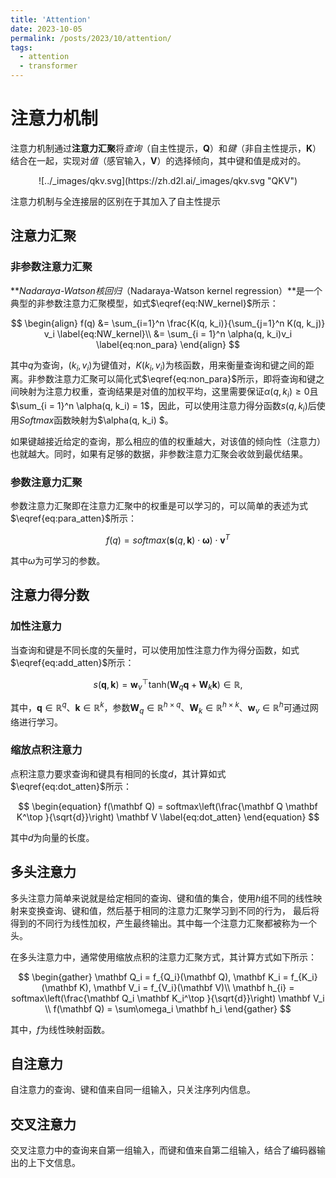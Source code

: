 ```yaml
---
title: 'Attention'
date: 2023-10-05
permalink: /posts/2023/10/attention/
tags:
  - attention
  - transformer
---
```


# 注意力机制

注意力机制通过**注意力汇聚**将*查询*（自主性提示，**Q**）和*键*（非自主性提示，**K**）结合在一起，实现对*值*（感官输入，**V**）的选择倾向，其中键和值是成对的。

<center> ![../_images/qkv.svg](https://zh.d2l.ai/_images/qkv.svg "QKV") </center>


注意力机制与全连接层的区别在于其加入了自主性提示

## 注意力汇聚

### 非参数注意力汇聚

***Nadaraya-Watson核回归*（Nadaraya-Watson kernel regression）**是一个典型的非参数注意力汇聚模型，如式$\eqref{eq:NW_kernel}$所示：

$$
\begin{align}
	f(q) &= \sum_{i=1}^n \frac{K(q, k_i)}{\sum_{j=1}^n K(q, k_j)} v_i \label{eq:NW_kernel}\\
	&= \sum_{i = 1}^n \alpha(q, k_i)v_i \label{eq:non_para}
\end{align}
$$

其中$q$为查询，$(k_i, v_i)$为键值对，$K(k_i, v_i)$为核函数，用来衡量查询和键之间的距离。非参数注意力汇聚可以简化式$\eqref{eq:non_para}$所示，即将查询和键之间映射为注意力权重，查询结果是对值的加权平均，这里需要保证$\alpha(q, k_i) \ge 0$且$\sum_{i = 1}^n \alpha(q, k_i) = 1$，因此，可以使用注意力得分函数$s(q, k_i)$后使用$Softmax$函数映射为$\alpha(q, k_i) $。

如果键越接近给定的查询，那么相应的值的权重越大，对该值的倾向性（注意力）也就越大。同时，如果有足够的数据，非参数注意力汇聚会收敛到最优结果。

### 参数注意力汇聚

参数注意力汇聚即在注意力汇聚中的权重是可以学习的，可以简单的表述为式$\eqref{eq:para_atten}$所示：

$$
f(q) = softmax\left(\boldsymbol{s}(q, \boldsymbol{k})\cdot\boldsymbol{\omega}\right)\cdot\boldsymbol{v}^{T}
\label{eq:para_atten}
$$

其中$\omega$为可学习的参数。

## 注意力得分数

### 加性注意力

当查询和键是不同长度的矢量时，可以使用加性注意力作为得分函数，如式$\eqref{eq:add_atten}$所示：

$$
\begin{equation}
s(\mathbf q, \mathbf k) = \mathbf w_v^\top \text{tanh}(\mathbf W_q\mathbf q + \mathbf W_k \mathbf k) \in \mathbb{R},
\label{eq:add_atten}
\end{equation}
$$

其中，$\mathbf{q} \in \mathbb{R}^q$、$\mathbf{k} \in \mathbb{R}^k$，参数$\mathbf W_q\in\mathbb R^{h\times q}$、$\mathbf W_k\in\mathbb R^{h\times k}$、$\mathbf w_v\in\mathbb R^{h}$可通过网络进行学习。

### 缩放点积注意力

点积注意力要求查询和键具有相同的长度$d$，其计算如式$\eqref{eq:dot_atten}$所示：

$$
\begin{equation}
f(\mathbf Q) = softmax\left(\frac{\mathbf Q \mathbf K^\top }{\sqrt{d}}\right) \mathbf V
\label{eq:dot_atten}
\end{equation}
$$

其中$d$为向量的长度。

## 多头注意力

多头注意力简单来说就是给定相同的查询、键和值的集合，使用$h$组不同的线性映射来变换查询、键和值，然后基于相同的注意力汇聚学习到不同的行为， 最后将得到的不同行为线性加权，产生最终输出。其中每一个注意力汇聚都被称为一个头。

在多头注意力中，通常使用缩放点积的注意力汇聚方式，其计算方式如下所示：

$$
\begin{gather}
	\mathbf Q_i = f_{Q_i}(\mathbf Q), \mathbf K_i = f_{K_i}(\mathbf K), \mathbf V_i = f_{V_i}(\mathbf V)\\
	\mathbf h_{i} = softmax\left(\frac{\mathbf Q_i \mathbf K_i^\top }{\sqrt{d}}\right) \mathbf V_i \\
	f(\mathbf Q) = \sum\omega_i \mathbf h_i
\end{gather}
$$

其中，$f$为线性映射函数。

## 自注意力

自注意力的查询、键和值来自同一组输入，只关注序列内信息。

## 交叉注意力

交叉注意力中的查询来自第一组输入，而键和值来自第二组输入，结合了编码器输出的上下文信息。
